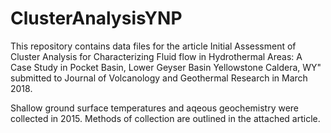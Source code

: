 # ClusterAnalysisYNP
This repository contains data files for the article Initial Assessment of Cluster Analysis for Characterizing Fluid flow in Hydrothermal Areas: A Case Study in Pocket Basin, Lower Geyser Basin Yellowstone Caldera, WY" submitted to Journal of Volcanology and Geothermal Research in March 2018.

Shallow ground surface temperatures and aqeous geochemistry were collected in 2015.  Methods of collection are outlined in the attached article. 
